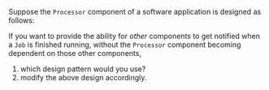 <panel header="{{ icon_Q }} Apply the suitable pattern">

Suppose the `Processor` component of a software application is designed as follows:

<pic src="images/exercise-getNotified.png" width="600"/>

If you want to provide the ability for <tooltip content="'other components' refer to the components not shown in the diagram, NOT classes inside the `Processor` box">_other_ components</tooltip> to get notified when a `Job` is finished running, without the `Processor` component becoming dependent on those other components,
1. which design pattern would you use?
1. modify the above design accordingly.

</panel>
